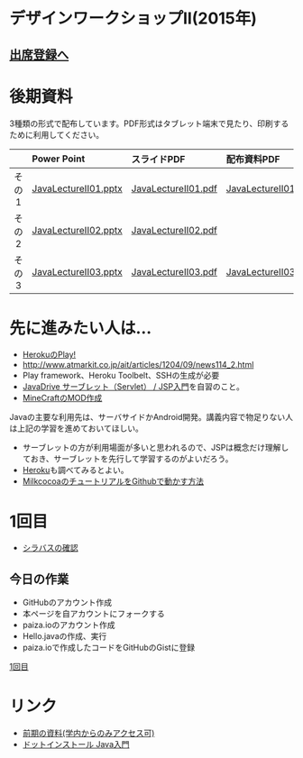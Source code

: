 # デザインワークショップII(2015年) 

## [出席登録へ](http://edu.amdv.net/java/att.php)

# 後期資料
3種類の形式で配布しています。PDF形式はタブレット端末で見たり、印刷するために利用してください。

| |Power Point|スライドPDF|配布資料PDF|
|:--:|:--------|:-------|:---------|
|その1|[JavaLectureII01.pptx](http://edu.amdv.net/java/JavaLectureII01.pptx)|[JavaLectureII01.pdf](http://edu.amdv.net/java/JavaLectureII01.pdf)|[JavaLectureII01x.pdf](http://edu.amdv.net/java/JavaLectureII01x.pdf)|
|その2|[JavaLectureII02.pptx](http://edu.amdv.net/java/JavaLectureII02.pptx)|[JavaLectureII02.pdf](http://edu.amdv.net/java/JavaLectureII02.pdf)||
|その3|[JavaLectureII03.pptx](http://edu.amdv.net/java/JavaLectureII03.pptx)|[JavaLectureII03.pdf](http://edu.amdv.net/java/JavaLectureII03.pdf)|[JavaLectureII03x.pdf](http://edu.amdv.net/java/JavaLectureII03x.pdf)|

# 先に進みたい人は…
- [HerokuのPlay!](https://devcenter.heroku.com/articles/getting-started-with-play)
 - http://www.atmarkit.co.jp/ait/articles/1204/09/news114_2.html
 - Play framework、Heroku Toolbelt、SSHの生成が必要
- [JavaDrive サーブレット（Servlet） / JSP入門](http://www.javadrive.jp/servlet/)を自習のこと。
- [MineCraftのMOD作成](http://www26.atwiki.jp/minecraft/pages/86.html)

Javaの主要な利用先は、サーバサイドかAndroid開発。講義内容で物足りない人は上記の学習を進めておいてほしい。


- サーブレットの方が利用場面が多いと思われるので、JSPは概念だけ理解しておき、サーブレットを先行して学習するのがよいだろう。
- [Heroku](http://codezine.jp/article/detail/8051)も調べてみるとよい。
- [MilkcocoaのチュートリアルをGithubで動かす方法](https://github.com/tanakaedu/dat14_fall/wiki/Milkcocoa%E3%82%92%E7%B0%A1%E5%8D%98%E3%81%AB%E4%BD%BF%E3%81%86)

# 1回目
- [シラバスの確認](https://next.tama.ac.jp/up/faces/up/km/Kms00802A.jsp)

## 今日の作業
- GitHubのアカウント作成
- 本ページを自アカウントにフォークする
- paiza.ioのアカウント作成
- Hello.javaの作成、実行
- paiza.ioで作成したコードをGitHubのGistに登録

[1回目]()


# リンク
- [前期の資料(学内からのみアクセス可)](http://www.rye.tama.ac.jp/hiki/?Lecture)
- [ドットインストール Java入門](http://dotinstall.com/lessons/basic_java)

